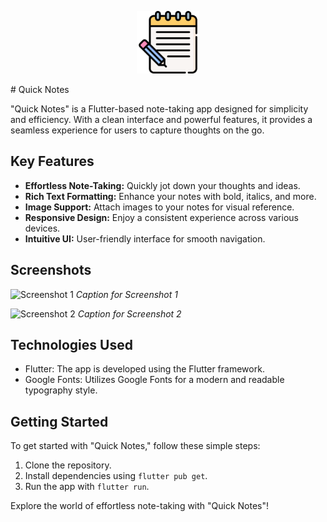 <p align="center">
  <img src="assets/images/icon.png" alt="Quick Notes Logo" width="100">
</p>
# Quick Notes

"Quick Notes" is a Flutter-based note-taking app designed for simplicity and efficiency. With a clean interface and powerful features, it provides a seamless experience for users to capture thoughts on the go.

## Key Features

- **Effortless Note-Taking:** Quickly jot down your thoughts and ideas.
- **Rich Text Formatting:** Enhance your notes with bold, italics, and more.
- **Image Support:** Attach images to your notes for visual reference.
- **Responsive Design:** Enjoy a consistent experience across various devices.
- **Intuitive UI:** User-friendly interface for smooth navigation.

## Screenshots

![Screenshot 1](/screenshots/screenshot1.png)
*Caption for Screenshot 1*

![Screenshot 2](/screenshots/screenshot2.png)
*Caption for Screenshot 2*

## Technologies Used

- Flutter: The app is developed using the Flutter framework.
- Google Fonts: Utilizes Google Fonts for a modern and readable typography style.

## Getting Started

To get started with "Quick Notes," follow these simple steps:
1. Clone the repository.
2. Install dependencies using `flutter pub get`.
3. Run the app with `flutter run`.

Explore the world of effortless note-taking with "Quick Notes"!

